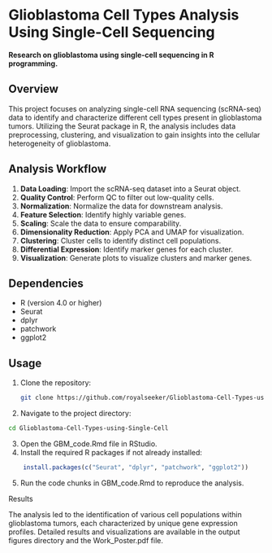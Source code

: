 # Glioblastoma Cell Types Analysis Using Single-Cell Sequencing

**Research on glioblastoma using single-cell sequencing in R programming.**

## Overview

This project focuses on analyzing single-cell RNA sequencing (scRNA-seq) data to identify and characterize different cell types present in glioblastoma tumors. Utilizing the Seurat package in R, the analysis includes data preprocessing, clustering, and visualization to gain insights into the cellular heterogeneity of glioblastoma.

## Analysis Workflow

1. **Data Loading**: Import the scRNA-seq dataset into a Seurat object.
2. **Quality Control**: Perform QC to filter out low-quality cells.
3. **Normalization**: Normalize the data for downstream analysis.
4. **Feature Selection**: Identify highly variable genes.
5. **Scaling**: Scale the data to ensure comparability.
6. **Dimensionality Reduction**: Apply PCA and UMAP for visualization.
7. **Clustering**: Cluster cells to identify distinct cell populations.
8. **Differential Expression**: Identify marker genes for each cluster.
9. **Visualization**: Generate plots to visualize clusters and marker genes.

## Dependencies

- R (version 4.0 or higher)
- Seurat
- dplyr
- patchwork
- ggplot2

## Usage

1. Clone the repository:
   ```bash
   git clone https://github.com/royalseeker/Glioblastoma-Cell-Types-using-Single-Cell.git
    ```

2. Navigate to the project directory:
```bash
cd Glioblastoma-Cell-Types-using-Single-Cell
```

3. Open the GBM_code.Rmd file in RStudio.
4. Install the required R packages if not already installed:
```R
    install.packages(c("Seurat", "dplyr", "patchwork", "ggplot2"))
``` 
5. Run the code chunks in GBM_code.Rmd to reproduce the analysis.

Results

The analysis led to the identification of various cell populations within glioblastoma tumors, each characterized by unique gene expression profiles. Detailed results and visualizations are available in the output figures directory and the Work_Poster.pdf file.
